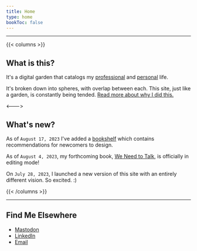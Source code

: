 ```yaml
---
title: Home
type: home
bookToc: false
---
```


---
{{< columns >}}
## What is this?

It's a digital garden that catalogs my [professional](/professional) and [personal](/personal) life.

It's broken down into spheres, with overlap between each. This site, just like a garden, is constantly being tended. [Read more about why I did this.](/about)

<--->

## What's new?
As of `August 17, 2023` I've added a [bookshelf](/docs/guides/bookshelf) which contains recommendations for newcomers to design.

As of `August 4, 2023`, my forthcoming book, [We Need to Talk](/we-need-to-talk), is officially in editing mode!

On `July 28, 2023`, I launched a new version of this site with an entirely different vision. So excited. :) 

{{< /columns >}}

---
## Find Me Elsewhere
- [Mastodon](http://hooray.computer/@josh)
- [LinkedIn](http://linkedin.com/in/joshuamauldin/)
- [Email](mailto:hello@joshuamauldin.com)
